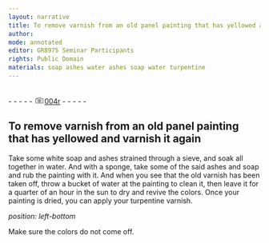 ```yaml
---
layout: narrative
title: To remove varnish from an old panel painting that has yellowed and varnish it again
author:
mode: annotated
editor: GR8975 Seminar Participants
rights: Public Domain
materials: soap ashes water ashes soap water turpentine
---
```


 <br/>- - - - - <a href="http://gallica.bnf.fr/ark:/12148/btv1b10500001g/f13.image"><img src="../assets/photo-icon.png" alt="folio image: " style="display:inline-block; margin-bottom:-3px;"/>004r</a> - - - - - <br/> 
## To remove varnish from an old panel painting that has yellowed and varnish it again

 
   Take some white soap and ashes strained through a sieve, and soak all together in water. And with a sponge, take some of the said ashes and soap and rub the painting with it. And when you see that the old varnish has been taken off, throw a bucket of water at the painting to clean it, then leave it for a quarter of an hour in the sun to dry and revive the colors. Once your painting is dried, you can apply your turpentine varnish. 
 
*position: left-bottom*

 Make sure the colors do not come off. 
 